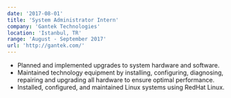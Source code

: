 ```yaml
---
date: '2017-08-01'
title: 'System Administrator Intern'
company: 'Gantek Technologies'
location: 'Istanbul, TR'
range: 'August - September 2017'
url: 'http://gantek.com/'
---
```


- Planned and implemented upgrades to system hardware and software.
- Maintained technology equipment by installing, configuring, diagnosing, repairing and upgrading all hardware to ensure optimal performance.
- Installed, configured, and maintained Linux systems using RedHat Linux.
